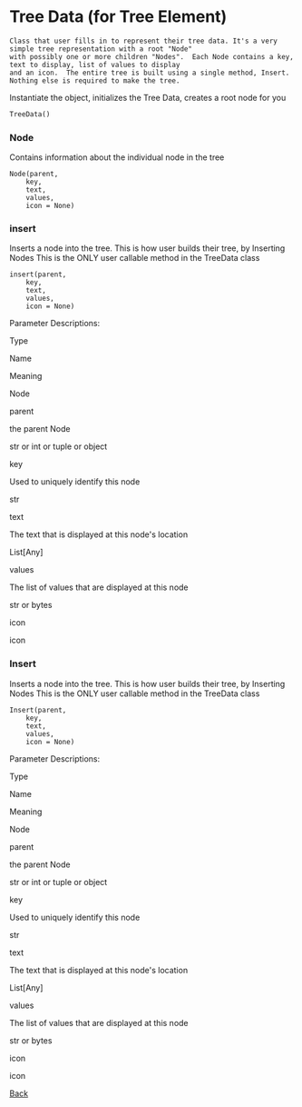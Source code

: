 # Tree Data  (for Tree Element)
```
Class that user fills in to represent their tree data. It's a very simple tree representation with a root "Node"
with possibly one or more children "Nodes".  Each Node contains a key, text to display, list of values to display
and an icon.  The entire tree is built using a single method, Insert.  Nothing else is required to make the tree.
```

Instantiate the object, initializes the Tree Data, creates a root node for you

```python
TreeData()
```

### Node

Contains information about the individual node in the tree

```
Node(parent,
    key,
    text,
    values,
    icon = None)
```

### insert

Inserts a node into the tree. This is how user builds their tree, by Inserting Nodes This is the ONLY user callable method in the TreeData class

```
insert(parent,
    key,
    text,
    values,
    icon = None)
```

Parameter Descriptions:

Type

Name

Meaning

Node

parent

the parent Node

str or int or tuple or object

key

Used to uniquely identify this node

str

text

The text that is displayed at this node's location

List[Any]

values

The list of values that are displayed at this node

str or bytes

icon

icon

### Insert

Inserts a node into the tree. This is how user builds their tree, by Inserting Nodes This is the ONLY user callable method in the TreeData class

```
Insert(parent,
    key,
    text,
    values,
    icon = None)
```

Parameter Descriptions:

Type

Name

Meaning

Node

parent

the parent Node

str or int or tuple or object

key

Used to uniquely identify this node

str

text

The text that is displayed at this node's location

List[Any]

values

The list of values that are displayed at this node

str or bytes

icon

icon

[Back](./_Elements)
